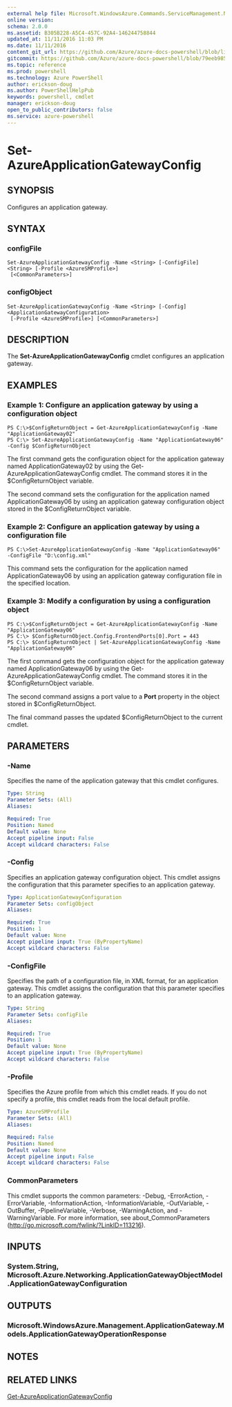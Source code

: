 ```yaml
---
external help file: Microsoft.WindowsAzure.Commands.ServiceManagement.Network.dll-Help.xml
online version: 
schema: 2.0.0
ms.assetid: B305B228-A5C4-457C-92A4-146244758844
updated_at: 11/11/2016 11:03 PM
ms.date: 11/11/2016
content_git_url: https://github.com/Azure/azure-docs-powershell/blob/live/azureps-cmdlets-docs/ServiceManagement/Azure.Networking/v1.6.1/Set-AzureApplicationGatewayConfig.md
gitcommit: https://github.com/Azure/azure-docs-powershell/blob/79eeb985ea480979357fb4695832a0c3d29a48bf/azureps-cmdlets-docs/ServiceManagement/Azure.Networking/v1.6.1/Set-AzureApplicationGatewayConfig.md
ms.topic: reference
ms.prod: powershell
ms.technology: Azure PowerShell
author: erickson-doug
ms.author: PowerShellHelpPub
keywords: powershell, cmdlet
manager: erickson-doug
open_to_public_contributors: false
ms.service: azure-powershell
---
```


# Set-AzureApplicationGatewayConfig

## SYNOPSIS
Configures an application gateway.

## SYNTAX

### configFile
```
Set-AzureApplicationGatewayConfig -Name <String> [-ConfigFile] <String> [-Profile <AzureSMProfile>]
 [<CommonParameters>]
```

### configObject
```
Set-AzureApplicationGatewayConfig -Name <String> [-Config] <ApplicationGatewayConfiguration>
 [-Profile <AzureSMProfile>] [<CommonParameters>]
```

## DESCRIPTION
The **Set-AzureApplicationGatewayConfig** cmdlet configures an application gateway.

## EXAMPLES

### Example 1: Configure an application gateway by using a configuration object
```
PS C:\>$ConfigReturnObject = Get-AzureApplicationGatewayConfig -Name "ApplicationGateway02"
PS C:\> Set-AzureApplicationGatewayConfig -Name "ApplicationGateway06" -Config $ConfigReturnObject
```

The first command gets the configuration object for the application gateway named ApplicationGateway02 by using the Get-AzureApplicationGatewayConfig cmdlet.
The command stores it in the $ConfigReturnObject variable.

The second command sets the configuration for the application named ApplicationGateway06 by using an application gateway configuration object stored in the $ConfigReturnObject variable.

### Example 2: Configure an application gateway by using a configuration file
```
PS C:\>Set-AzureApplicationGatewayConfig -Name "ApplicationGateway06" -ConfigFile "D:\config.xml"
```

This command sets the configuration for the application named ApplicationGateway06 by using an application gateway configuration file in the specified location.

### Example 3: Modify a configuration by using a configuration object
```
PS C:\>$ConfigReturnObject = Get-AzureApplicationGatewayConfig -Name "ApplicationGateway06"
PS C:\> $ConfigReturnObject.Config.FrontendPorts[0].Port = 443
PS C:\> $ConfigReturnObject | Set-AzureApplicationGatewayConfig -Name "ApplicationGateway06"
```

The first command gets the configuration object for the application gateway named ApplicationGateway06 by using the Get-AzureApplicationGatewayConfig cmdlet.
The command stores it in the $ConfigReturnObject variable.

The second command assigns a port value to a **Port** property in the object stored in $ConfigReturnObject.

The final command passes the updated $ConfigReturnObject to the current cmdlet.

## PARAMETERS

### -Name
Specifies the name of the application gateway that this cmdlet configures.

```yaml
Type: String
Parameter Sets: (All)
Aliases: 

Required: True
Position: Named
Default value: None
Accept pipeline input: False
Accept wildcard characters: False
```

### -Config
Specifies an application gateway configuration object.
This cmdlet assigns the configuration that this parameter specifies to an application gateway.

```yaml
Type: ApplicationGatewayConfiguration
Parameter Sets: configObject
Aliases: 

Required: True
Position: 1
Default value: None
Accept pipeline input: True (ByPropertyName)
Accept wildcard characters: False
```

### -ConfigFile
Specifies the path of a configuration file, in XML format, for an application gateway.
This cmdlet assigns the configuration that this parameter specifies to an application gateway.

```yaml
Type: String
Parameter Sets: configFile
Aliases: 

Required: True
Position: 1
Default value: None
Accept pipeline input: True (ByPropertyName)
Accept wildcard characters: False
```

### -Profile
Specifies the Azure profile from which this cmdlet reads. 
If you do not specify a profile, this cmdlet reads from the local default profile.

```yaml
Type: AzureSMProfile
Parameter Sets: (All)
Aliases: 

Required: False
Position: Named
Default value: None
Accept pipeline input: False
Accept wildcard characters: False
```

### CommonParameters
This cmdlet supports the common parameters: -Debug, -ErrorAction, -ErrorVariable, -InformationAction, -InformationVariable, -OutVariable, -OutBuffer, -PipelineVariable, -Verbose, -WarningAction, and -WarningVariable. For more information, see about_CommonParameters (http://go.microsoft.com/fwlink/?LinkID=113216).

## INPUTS

### System.String, Microsoft.Azure.Networking.ApplicationGatewayObjectModel.ApplicationGatewayConfiguration

## OUTPUTS

### Microsoft.WindowsAzure.Management.ApplicationGateway.Models.ApplicationGatewayOperationResponse

## NOTES

## RELATED LINKS

[Get-AzureApplicationGatewayConfig](xref:ServiceManagement/Azure.Networking/v1.6.1/Get-AzureApplicationGatewayConfig.md)


